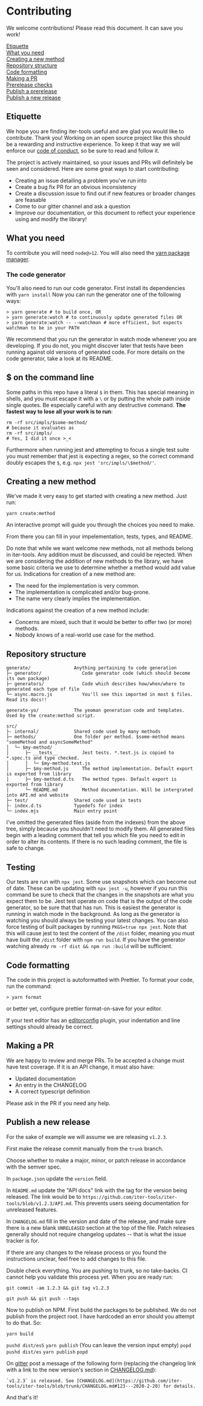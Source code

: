 # Contributing

We welcome contributions! Please read this document. It can save you work!

[Etiquette](#etiquette)  
[What you need](#what-you-need)  
[Creating a new method](#creating-a-new-method)  
[Repository structure](#repository-structure)  
[Code formatting](#code-formatting)  
[Making a PR](#making-a-pr)  
[Prerelease checks](#prerelease-checks)  
[Publish a prerelease](#publish-a-prerelease)  
[Publish a new release](#publish-a-new-release)

## Etiquette

We hope you are finding iter-tools useful and are glad you would like to contribute. Thank you! Working on an open source project like this should be a rewarding and instructive experience. To keep it that way we will enforce our [code of conduct](CODE_OF_CONDUCT.md), so be sure to read and follow it.

The project is actively maintained, so your issues and PRs will definitely be seen and considered. Here are some great ways to start contributing:

- Creating an issue detailing a problem you've run into
- Create a bug fix PR for an obvious inconsistency
- Create a discussion issue to find out if new features or broader changes are feasable
- Come to our gitter channel and ask a question
- Improve our documentation, or this document to reflect your experience using and modify the library!

## What you need

To contribute you will need `node@>12`. You will also need the [yarn package manager](https://classic.yarnpkg.com/en/docs/install/).

### The code generator

You'll also need to run our code generator.
First install its dependencies with `yarn install`
Now you can run the generator one of the following ways:

```
> yarn generate # to build once, OR
> yarn generate:watch # to continuously update generated files OR
> yarn generate:watch -- --watchman # more efficient, but expects watchman to be in your PATH
```

We recommend that you run the generator in watch mode whenever you are developing. If you do not, you might discover later that tests have been running against old versions of generated code. For more details on the code generator, take a look at its README.

## $ on the command line

Some paths in this repo have a literal `$` in them. This has special meaning in shells, and you must escape it with a `\` or by putting the whole path inside single quotes. Be especially careful with any destructive command. **The fastest way to lose all your work is to run**:

```
rm -rf src/impls/$some-method/
# because it evaluates as
rm -rf src/impls/
# Yes, I did it once >_<
```

Furthermore when running jest and attempting to focus a single test suite you must remember that jest is expecting a regex, so the correct command doubly escapes the `$`, e.g. `npx jest 'src/impls/\$method/'`.

## Creating a new method

We've made it very easy to get started with creating a new method. Just run:

```
yarn create:method
```

An interactive prompt will guide you through the choices you need to make.

From there you can fill in your impelementation, tests, types, and README.

Do note that while we want welcome new methods, not all methods belong in iter-tools. Any addition must be discussed, and could be rejected. When we are considering the addition of new methods to the library, we have some basic criteria we use to determine whether a method would add value for us. Indications for creation of a new method are:

- The need for the implementation is very common.
- The implementation is complicated and/or bug-prone.
- The name very clearly implies the implementation.

Indications against the creation of a new method include:

- Concerns are mixed, such that it would be better to offer two (or more) methods.
- Nobody knows of a real-world use case for the method.

## Repository structure

```
generate/                Anything pertaining to code generation
├─ generator/               Code generator code (which should become its own package)
├─ generators/              Code which describes how/when/where to generated each type of file
└─ async.macro.js           You'll see this imported in most $ files. Read its docs!!

generate-yo/			 The yeoman generation code and templates. Used by the create:method script.

src/
├- internal/             Shared code used by many methods
├─ methods/              One folder per method. $some-method means "someMethod and asyncSomeMethod"
│  └─ $my-method/
│      ├─ __tests__         Jest tests. *.test.js is copied to *.spec.ts and type checked.
│      │  └─ $my-method.test.js
│      ├─ $my-method.js     The method implementation. Default export is exported from library
│      ├─ $my-method.d.ts   The method types. Default export is exported from library
│      └─ README.md         Method documentation. Will be intergrated into API.md and website
├─ test/                 Shared code used in tests
├- index.d.ts            Typedefs for index
└─ index.mjs             Main entry point
```

I've omitted the generated files (aside from the indexes) from the above tree, simply because you shouldn't need to modify them. All generated files begin with a leading comment that tell you which file you need to edit in order to alter its contents. If there is no such leading comment, the file is safe to change.

## Testing

Our tests are run with `npx jest`. Some use snapshots which can become out of date. These can be updating with `npx jest -u`, however if you run this command be sure to check that the changes in the snapshots are what you expect them to be. Jest test operate on code that is the output of the code generator, so be sure that that has run. This is easiest the generator is running in watch mode in the background. As long as the generator is watching you should always be testing your latest changes. You can also force testing of built packages by running `PKGS=true npx jest`. Note that this will cause jest to test the content of the `/dist` folder, meaning you must have built the `/dist` folder with `npm run build`. If you have the generator watching already `rm -rf dist && npm run :build` will be sufficient.

## Code formatting

The code in this project is autoformatted with Prettier. To format your code, run the command:

```
> yarn format
```

or better yet, configure prettier format-on-save for your editor.

If your text editor has an [editorconfig](http://EditorConfig.org) plugin, your indentation and line settings should already be correct.

## Making a PR

We are happy to review and merge PRs. To be accepted a change must have test coverage. If it is an API change, it must also have:

- Updated documentation
- An entry in the CHANGELOG
- A correct typescript definition

Please ask in the PR if you need any help.

## Publish a new release

For the sake of example we will assume we are releasing `v1.2.3`.

First make the release commit manually from the `trunk` branch.

Choose whether to make a major, minor, or patch release in accordance with the semver spec.

In `package.json` update the `version` field.

In `README.md` update the "API docs" link with the tag for the version being released. The link would be to `https://github.com/iter-tools/iter-tools/blob/v1.2.3/API.md`. This prevents users seeing documentation for unreleased features.

In `CHANGELOG.md` fill in the version and date of the release, and make sure there is a new blank `UNRELEASED` section at the top of the file. Patch releases generally should not require changelog updates -- that is what the issue tracker is for.

If there are any changes to the release process or you found the instructions unclear, feel free to add changes to this file.

Double check everything. You are pushing to trunk, so no take-backs. CI cannot help you validate this process yet. When you are ready run:

`git commit -am 1.2.3 && git tag v1.2.3`

`git push && git push --tags`

Now to publish on NPM. First build the packages to be published. We do not publish from the project root. I have hardcoded an error should you attempt to do that. So:

`yarn build`

`pushd dist/es5`
`yarn publish` (You can leave the version input empty)
`popd`
`pushd dist/es`
`yarn publish`
`popd`

On [gitter](https://gitter.im/iter-tools/community) post a message of the following form (replacing the changelog link with a link to the new version's section in [CHANGELOG.md](https://github.com/iter-tools/iter-tools/blob/trunk/CHANGELOG.md)):

```
`v1.2.3` is released. See [CHANGELOG.md](https://github.com/iter-tools/iter-tools/blob/trunk/CHANGELOG.md#123---2020-2-20) for details.
```

And that's it!
